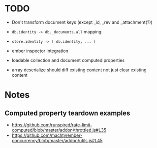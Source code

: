 # TODO

* Don't transform document keys (except _id, _rev and _attachment(?))
* `db.identity -> db._documents.all` mapping
* `store.identity -> [ db.identity, ... ]`

* ember inspector integration
* loadable collection and document computed properties
* array deserialize should diff existing content not just clear existing content

# Notes

## Computed property teardown examples

* https://github.com/runspired/rate-limit-computed/blob/master/addon/throttled.js#L35
* https://github.com/machty/ember-concurrency/blob/master/addon/utils.js#L45
